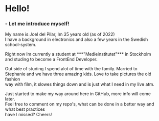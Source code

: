 # Hello!

### - Let me introduce myself!

<p>My name is Joel del Pilar, Im 35 years old (as of 2022) <br>
I have a background in electronics and also a few years in the Swedish<br>
school-system.</p>

<p>Right now Im currently a student at ***"Medieinstitutet"*** in Stockholm<br>
and studing to become a FrontEnd Developer.</p>

<p>Out side of studing I spend alot of time with the family. Married to <br>
Stephanie and we have three amazing kids. Love to take pictures the old fashion <br>
way with film, it slowes things down and is just what I need in my live atm. </p>

<p>Just started to make my way around here in GitHub, more info will come later.<br>
Feel free to comment on my repo's, what can be done in a better way and what best practices<br>
have I missed? Cheers! </p>


<!---
JoeldelPilar/JoeldelPilar is a ✨ special ✨ repository because its `README.md` (this file) appears on your GitHub profile.
You can click the Preview link to take a look at your changes.
--->
